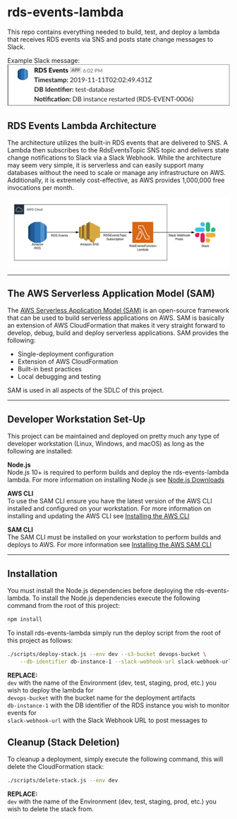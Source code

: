 # rds-events-lambda
This repo contains everything needed to build, test, and deploy a lambda that receives RDS events via
SNS and posts state change messages to Slack.

Example Slack message:
![RDS Events Slack Message](images/rds-events-slack-message.png)

## RDS Events Lambda Architecture
The architecture utilizes the built-in RDS events that are delivered to SNS.  A Lambda then subscribes to the RdsEventsTopic SNS topic and delivers state change notifications to Slack via a Slack Webhook.  While the architecture may seem very simple, it is serverless and can easily support many databases without the need to scale or manage any infrastructure on AWS.  Additionally, it is extremely cost-effective, as AWS provides 1,000,000 free invocations per month.  

![RDS-Events-Lambda Architecture](images/rds-events-architecture.png)

___

## The AWS Serverless Application Model (SAM)

The [AWS Serverless Application Model (SAM)](https://docs.aws.amazon.com/serverless-application-model/latest/developerguide/) is an open-source framework that can be used to build serverless applications on AWS.  SAM is basically an extension of AWS CloudFormation that makes it very straight forward to develop, debug, build and deploy serverless applications.  SAM provides the following:  

* Single-deployment configuration
* Extension of AWS CloudFormation
* Built-in best practices
* Local debugging and testing

SAM is used in all aspects of the SDLC of this project.

___

## Developer Workstation Set-Up
This project can be maintained and deployed on pretty much any type of developer workstation (Linux, Windows, and macOS) as long as the following are installed:

**Node.js**  
Node.js 10+ is required to perform builds and deploy the rds-events-lambda lambda.  For more information on installing Node.js see [Node.js Downloads](https://nodejs.org/en/download/)

**AWS CLI**  
To use the SAM CLI ensure you have the latest version of the AWS CLI installed and configured on your workstation.  For more information on installing and updating the AWS CLI see [Installing the AWS CLI](https://docs.aws.amazon.com/cli/latest/userguide/cli-chap-install.html)

**SAM CLI**  
The SAM CLI must be installed on your workstation to perform builds and deploys to AWS. For more information see [Installing the AWS SAM CLI](https://docs.aws.amazon.com/serverless-application-model/latest/developerguide/serverless-sam-cli-install.html) 

___

## Installation

You must install the Node.js dependencies before deploying the rds-events-lambda.  To install the Node.js dependencies execute the following command from the root of this project:
```bash
npm install
```

To install rds-events-lambda simply run the deploy script from the root of this project as follows:
```bash
./scripts/deploy-stack.js --env dev --s3-bucket devops-bucket \
    --db-identifier db-instance-1 --slack-webhook-url slack-webhook-url
```
**REPLACE:**  
```dev``` with the name of the Environment (dev, test, staging, prod, etc.) you wish to deploy the lambda for  
 ```devops-bucket``` with the bucket name for the deployment artifacts  
 ```db-instance-1``` with the DB identifier of the RDS instance you wish to monitor events for  
 ```slack-webhook-url``` with the Slack Webhook URL to post messages to 

## Cleanup (Stack Deletion)
To cleanup a deployment, simply execute the following command, this will delete the CloudFormation stack:
```bash
./scripts/delete-stack.js --env dev
```

**REPLACE:**  
 ```dev``` with the name of the Environment (dev, test, staging, prod, etc.) you wish to delete the stack from.  
